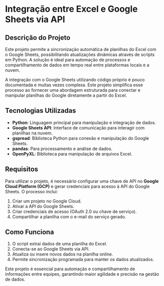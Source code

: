 # **Integração entre Excel e Google Sheets via API**

## **Descrição do Projeto**

Este projeto permite a sincronização automática de planilhas do Excel com o Google Sheets, possibilitando atualizações dinâmicas através de scripts em Python. A solução é ideal para automação de processos e compartilhamento de dados em tempo real entre plataformas locais e a nuvem.

A integração com o Google Sheets utilizando código próprio é pouco documentada e muitas vezes complexa. Este projeto simplifica esse processo ao fornecer uma abordagem estruturada para conectar e manipular planilhas do Google diretamente a partir do Excel.

## **Tecnologias Utilizadas**

- **Python**: Linguagem principal para manipulação e integração de dados.
- **Google Sheets API**: Interface de comunicação para interagir com planilhas na nuvem.
- **gspread**: Biblioteca Python para conexão e manipulação do Google Sheets.
- **pandas**: Para processamento e análise de dados.
- **OpenPyXL**: Biblioteca para manipulação de arquivos Excel.

## **Requisitos**

Para utilizar o projeto, é necessário configurar uma chave de API no **Google Cloud Platform (GCP)** e gerar credenciais para acesso à API do Google Sheets. O processo inclui:

1. Criar um projeto no Google Cloud.
2. Ativar a API do Google Sheets.
3. Criar credenciais de acesso (OAuth 2.0 ou chave de serviço).
4. Compartilhar a planilha com o e-mail do serviço gerado.

## **Como Funciona**

1. O script extrai dados de uma planilha do Excel.
2. Conecta-se ao Google Sheets via API.
3. Atualiza ou insere novos dados na planilha online.
4. Permite sincronização programada para manter os dados atualizados.

Este projeto é essencial para automação e compartilhamento de informações entre equipes, garantindo maior agilidade e precisão na gestão de dados.
